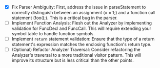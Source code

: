- [X] Fix Parser Ambiguity: First, address the issue in parseStatement to correctly distinguish between an assignment (x = 1;) and a function call statement
      (foo();). This is a critical bug in the parser.
- [ ] Implement Function Analysis: Flesh out the Analyzer by implementing validation for FuncDecl and FuncCall. This will require extending your symbol table to
      handle function symbols.
- [ ] Implement `return` statement validation: Ensure that the type of a return statement's expression matches the enclosing function's return type.
- [ ] (Optional) Refactor Analyzer Traversal: Consider refactoring the Analyzer's traversal to a more traditional visitor pattern. This will improve its structure
      but is less critical than the other points.
